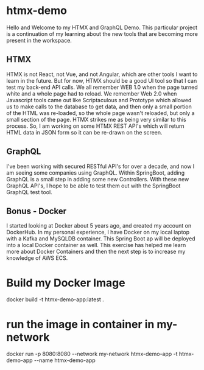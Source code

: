 # htmx-demo
Hello and Welcome to my HTMX and GraphQL Demo.   This particular project is a continuation of my learning about the new tools that are becoming more present in the workspace.

## HTMX
HTMX is not React, not Vue, and not Angular, which are other tools I want to learn in the future.  But for now, HTMX should be a good UI tool so that I can test my back-end API calls.
We all remember WEB 1.0 when the page turned white and a whole page had to reload.   We remember Web 2.0 when Javascript tools came out like Scriptaculous and Prototype which allowed us to make calls to the database to get data, and then only a small portion of the HTML was re-loaded, so the whole page wasn't reloaded, but only a small section of the page.   HTMX strikes me as being very similar to this process.   So, I am working on some HTMX REST API's which will return HTML data in JSON form so it can be re-drawn on the screen.

## GraphQL
I've been working with secured RESTful API's for over a decade, and now I am seeing some companies using GraphQL.  Within SpringBoot, adding GraphQL is a small step in adding some new Controllers.  With these new GraphQL API's, I hope to be able to test them out with the SpringBoot GraphQL test tool.

## Bonus - Docker
I started looking at Docker about 5 years ago, and created my account on DockerHub.   In my personal experience, I have Docker on my local laptop with a Kafka and MySQLDB container.   This Spring Boot ap will be deployed into a local Docker container as well.   This exercise has helped me learn more about Docker Containers and then the next step is to increase my knowledge of AWS ECS.

# Build my Docker Image
docker build -t htmx-demo-app:latest .

# run the image in container in my-network
docker run -p 8080:8080 --network my-network htmx-demo-app -t htmx-demo-app --name htmx-demo-app

